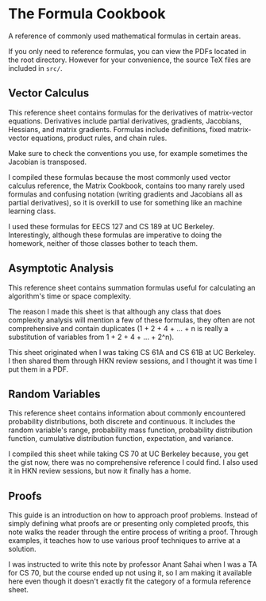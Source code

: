 # The Formula Cookbook

A reference of commonly used mathematical formulas in certain areas.

If you only need to reference formulas, you can view the PDFs located in the root directory. However for your convenience, the source TeX files are included in `src/`.

## Vector Calculus

This reference sheet contains formulas for the derivatives of matrix-vector equations. Derivatives include partial derivatives, gradients, Jacobians, Hessians, and matrix gradients. Formulas include definitions, fixed matrix-vector equations, product rules, and chain rules.

Make sure to check the conventions you use, for example sometimes the Jacobian is transposed.

I compiled these formulas because the most commonly used vector calculus reference, the Matrix Cookbook, contains too many rarely used formulas and confusing notation (writing gradients and Jacobians all as partial derivatives), so it is overkill to use for something like an machine learning class.

I used these formulas for EECS 127 and CS 189 at UC Berkeley. Interestingly, although these formulas are imperative to doing the homework, neither of those classes bother to teach them.

## Asymptotic Analysis

This reference sheet contains summation formulas useful for calculating an algorithm's time or space complexity.

The reason I made this sheet is that although any class that does complexity analysis will mention a few of these formulas, they often are not comprehensive and contain duplicates (1 + 2 + 4 + ... + n is really a substitution of variables from 1 + 2 + 4 + ... + 2^n).

This sheet originated when I was taking CS 61A and CS 61B at UC Berkeley. I then shared them through HKN review sessions, and I thought it was time I put them in a PDF.

## Random Variables

This reference sheet contains information about commonly encountered probability distributions, both discrete and continuous. It includes the random variable's range, probability mass function, probability distribution function, cumulative distribution function, expectation, and variance.

I compiled this sheet while taking CS 70 at UC Berkeley because, you get the gist now, there was no comprehensive reference I could find. I also used it in HKN review sessions, but now it finally has a home.

## Proofs

This guide is an introduction on how to approach proof problems. Instead of simply defining what proofs are or presenting only completed proofs, this note walks the reader through the entire process of writing a proof. Through examples, it teaches how to use various proof techniques to arrive at a solution.

I was instructed to write this note by professor Anant Sahai when I was a TA for CS 70, but the course ended up not using it, so I am making it available here even though it doesn't exactly fit the category of a formula reference sheet.